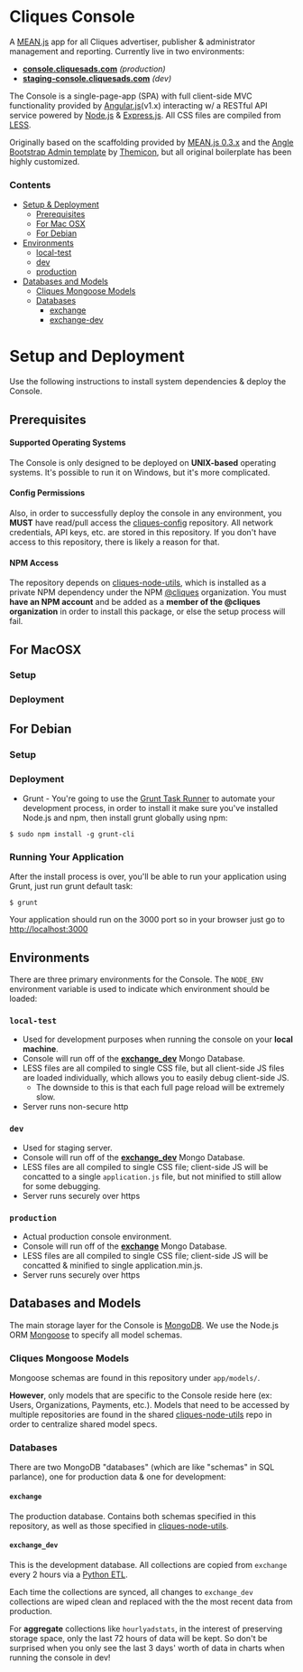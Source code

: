 # Cliques Console
A [MEAN.js](http://meanjs.org) app for all Cliques advertiser, publisher & administrator management and reporting. Currently live in two environments:
* **[console.cliquesads.com](https://console.cliquesads.com)** *(production)*
* **[staging-console.cliquesads.com](https://staging-console.cliquesads.com)** *(dev)*

The Console is a single-page-app (SPA) with full client-side MVC functionality provided by [Angular.js](http://angularjs.org/)(v1.x) interacting w/ a RESTful API service powered by [Node.js](http://www.nodejs.org/) & [Express.js](http://expressjs.com/). All CSS files are compiled from [LESS](http://lesscss.org/).

Originally based on the scaffolding provided by [MEAN.js 0.3.x](http://meanjs.org/docs/0.3.x/) and the [Angle Bootstrap Admin template](https://wrapbootstrap.com/theme/angle-bootstrap-admin-template-WB04HF123) by [Themicon](http://themicon.co/), but all original boilerplate has been highly customized.

### Contents
* [Setup & Deployment](#setup-and-deployment)
  * [Prerequisites](#prerequisites)
  * [For Mac OSX](#for-macosx)
  * [For Debian](#for-debian)
* [Environments](#environments)
  * [local-test](#local-test)
  * [dev](#dev)
  * [production](#production)
* [Databases and Models](#databases-and-models)
  * [Cliques Mongoose Models](#cliques-mongoose-models)
  * [Databases](#databases)
    * [exchange](#exchange)
    * [exchange-dev](#exchange_dev)

# Setup and Deployment
Use the following instructions to install system dependencies & deploy the Console. 

## Prerequisites
#### Supported Operating Systems
The Console is only designed to be deployed on **UNIX-based** operating systems. It's possible to run it on Windows, but it's more complicated.

#### Config Permissions
Also, in order to successfully deploy the console in any environment, you **MUST** have read/pull access the [cliques-config](https://github.com/cliquesads/cliques-config) repository.  All network credentials, API keys, etc. are stored in this repository. If you don't have access to this repository, there is likely a reason for that.

#### NPM Access
The repository depends on [cliques-node-utils](https://github.com/cliquesads/cliques-node-utils), which is installed as a private NPM dependency under the NPM [@cliques](https://www.npmjs.com/org/cliques) organization.  You must **have an NPM account** and be added as a **member of the @cliques organization** in order to install this package, or else the setup process will fail.

## For MacOSX
### Setup


### Deployment

## For Debian
### Setup

### Deployment

* Grunt - You're going to use the [Grunt Task Runner](http://gruntjs.com/) to automate your development process, in order to install it make sure you've installed Node.js and npm, then install grunt globally using npm:

```
$ sudo npm install -g grunt-cli
```

### Running Your Application
After the install process is over, you'll be able to run your application using Grunt, just run grunt default task:

```
$ grunt
```

Your application should run on the 3000 port so in your browser just go to [http://localhost:3000](http://localhost:3000)    


## Environments
There are three primary environments for the Console. The `NODE_ENV` environment variable is used to indicate which environment should be loaded:

### `local-test`
* Used for development purposes when running the console on your **local machine**.
* Console will run off of the **[exchange_dev](#exchange_dev)** Mongo Database.
* LESS files are all compiled to single CSS file, but all client-side JS files are loaded individually, which allows you to easily debug  client-side JS.
  * The downside to this is that each full page reload will be extremely slow.
* Server runs non-secure http
  
### `dev`
* Used for staging server.
* Console will run off of the **[exchange_dev](#exchange_dev)** Mongo Database.
* LESS files are all compiled to single CSS file; client-side JS will be concatted to a single `application.js` file, but not minified to still allow for some debugging.
* Server runs securely over https

### `production`
* Actual production console environment.
* Console will run off of the **[exchange](#exchange)** Mongo Database.
* LESS files are all compiled to single CSS file; client-side JS will be concatted & minified to single application.min.js.
* Server runs securely over https


## Databases and Models
The main storage layer for the Console is [MongoDB](http://mongodb.org/). We use the Node.js ORM [Mongoose](http://mongoosejs.com/) to specify all model schemas. 

### Cliques Mongoose Models
Mongoose schemas are found in this repository under `app/models/`. 

**However**, only models that are specific to the Console reside here (ex: Users, Organizations, Payments, etc.). Models that need to be accessed by multiple repositories are found in the shared [cliques-node-utils](https://github.com/cliquesads/cliques-node-utils/tree/master/lib/mongodb/models) repo in order to centralize shared model specs.

### Databases
There are two MongoDB "databases" (which are like "schemas" in SQL parlance), one for production data & one for development:

#### `exchange`
The production database. Contains both schemas specified in this repository, as well as those specified in [cliques-node-utils](https://github.com/cliquesads/cliques-node-utils).

#### `exchange_dev`
This is the development database. All collections are copied from `exchange` every 2 hours via a [Python ETL](https://github.com/cliquesads/cliquesadmin/blob/master/bin/sync_dev_db.py).

Each time the collections are synced, all changes to `exchange_dev` collections are wiped clean and replaced with the the most recent data from production.

For **aggregate** collections like `hourlyadstats`, in the interest of preserving storage space, only the last 72 hours of data will be kept.  So don't be surprised when you only see the last 3 days' worth of data in charts when running the console in dev!
